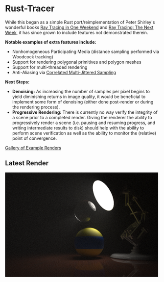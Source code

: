 # Rust-Tracer

While this began as a simple Rust port/reimplementation of Peter Shirley's wonderful books [Ray Tracing in One Weekend](https://smile.amazon.com/Ray-Tracing-Weekend-Minibooks-Book-ebook/dp/B01B5AODD8) and [Ray Tracing: The Next Week](https://smile.amazon.com/Ray-Tracing-Next-Week-Minibooks-ebook/dp/B01CO7PQ8C), it has since grown to include features not demonstrated therein.

**Notable examples of extra features include:**
* Nonhomogeneous Participating Media (distance sampling performed via Woodcock tracking)
* Support for rendering polygonal primitives and polygon meshes
* Support for multi-threaded rendering
* Anti-Aliasing via [Correlated Multi-Jittered Sampling](http://graphics.pixar.com/library/MultiJitteredSampling/paper.pdf)

**Next Steps:**
* **Denoising:** As increasing the number of samples per pixel begins to yield diminishing returns in image quality, it would be beneficial to implement some form of denoising (either done post-render or during the rendering process).
* **Progressive Rendering:** There is currently no way verify the integrity of a scene prior to a completed render. Giving the renderer the ability to progressively render a scene (i.e. pausing and resuming progress, and writing intermediate results to disk) should help with the ability to perform scene verification as well as the ability to monitor the (relative) point of convergence.

[Gallery of Example Renders](./renders/README.md)

## Latest Render

<img src="./output.png" title="Snapshot of the current progress" width="500">
